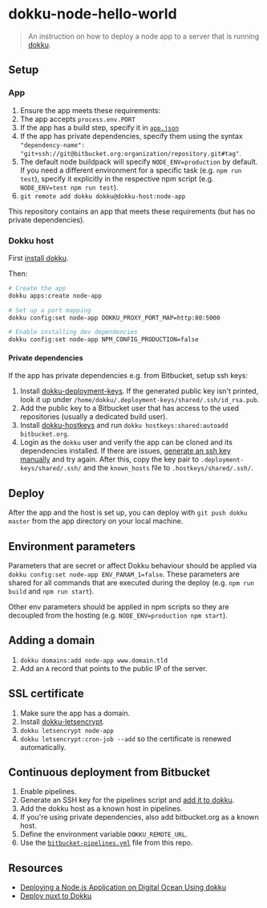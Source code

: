 # dokku-node-hello-world

> An instruction on how to deploy a node app to a server that is running [dokku](http://dokku.viewdocs.io/dokku/).

## Setup

### App

1. Ensure the app meets these requirements:
  1. The app accepts `process.env.PORT`
  2. If the app has a build step, specify it in [`app.json`](./app.json)
  3. If the app has private dependencies, specify them using the syntax `"dependency-name": "git+ssh://git@bitbucket.org:organization/repository.git#tag"`.
  4. The default node buildpack will specify `NODE_ENV=production` by default. If you need a different environment for a specific task (e.g. `npm run test`), specify it explicitly in the respective npm script (e.g. `NODE_ENV=test npm run test`).
2. `git remote add dokku dokku@dokku-host:node-app`

This repository contains an app that meets these requirements (but has no private dependencies).

### Dokku host

First [install dokku](http://dokku.viewdocs.io/dokku/getting-started/installation/).

Then:

```sh
# Create the app
dokku apps:create node-app

# Set up a port mapping
dokku config:set node-app DOKKU_PROXY_PORT_MAP=http:80:5000

# Enable installing dev dependencies
dokku config:set node-app NPM_CONFIG_PRODUCTION=false
```

#### Private dependencies

If the app has private dependencies e.g. from Bitbucket, setup ssh keys:

1. Install [dokku-deployment-keys](https://github.com/cedricziel/dokku-deployment-keys). If the generated public key isn't printed, look it up under `/home/dokku/.deployment-keys/shared/.ssh/id_rsa.pub`.
2. Add the public key to a Bitbucket user that has access to the used repositories (usually a dedicated build user).
2. Install [dokku-hostkeys](https://github.com/cedricziel/dokku-hostkeys-plugin) and run `dokku hostkeys:shared:autoadd bitbucket.org`.
3. Login as the `dokku` user and verify the app can be cloned and its dependencies installed. If there are issues, [generate an ssh key manually](https://confluence.atlassian.com/bitbucket/set-up-an-ssh-key-728138079.html#SetupanSSHkey-ssh2) and try again. After this, copy the key pair to `.deployment-keys/shared/.ssh/` and the `known_hosts` file to `.hostkeys/shared/.ssh/`.

## Deploy

After the app and the host is set up, you can deploy with `git push dokku master` from the app directory on your local machine.

## Environment parameters

Parameters that are secret or affect Dokku behaviour should be applied via `dokku config:set node-app ENV_PARAM_1=false`. These parameters are shared for all commands that are executed during the deploy (e.g. `npm run build` and `npm run start`).

Other env parameters should be applied in npm scripts so they are decoupled from the hosting (e.g. `NODE_ENV=production npm start`).

## Adding a domain

1. `dokku domains:add node-app www.domain.tld`
2. Add an `A` record that points to the public IP of the server.

## SSL certificate

1. Make sure the app has a domain.
2. Install [dokku-letsencrypt](https://github.com/dokku/dokku-letsencrypt).
3. `dokku letsencrypt node-app`
4. `dokku letsencrypt:cron-job --add` so the certificate is renewed automatically.

## Continuous deployment from Bitbucket

1. Enable pipelines.
2. Generate an SSH key for the pipelines script and [add it to dokku](http://dokku.viewdocs.io/dokku/deployment/user-management/#adding-ssh-keys).
3. Add the dokku host as a known host in pipelines.
4. If you're using private dependencies, also add bitbucket.org as a known host.
5. Define the environment variable `DOKKU_REMOTE_URL`.
6. Use the [`bitbucket-pipelines.yml`](./bitbucket-pipelines.yml) file from this repo.

## Resources

 - [Deploying a Node.js Application on Digital Ocean Using dokku](http://jakeklassen.com/post/deploying-a-node-app-on-digital-ocean-using-dokku/)
 - [Deploy nuxt to Dokku](https://nuxtjs.org/faq/dokku-deployment/)
